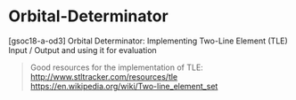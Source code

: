 # Orbital-Determinator
[gsoc18-a-od3] Orbital Determinator: Implementing Two-Line Element (TLE) Input / Output and using it for evaluation

> Good resources for the implementation of TLE:
  http://www.stltracker.com/resources/tle
  https://en.wikipedia.org/wiki/Two-line_element_set
